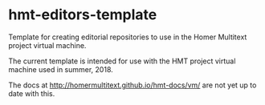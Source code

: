 
# hmt-editors-template



Template for creating editorial repositories to use in the Homer Multitext project virtual machine.

The current template is intended for use with the HMT project virtual machine used in summer, 2018.


The docs at <http://homermultitext.github.io/hmt-docs/vm/> are not yet up to date with this.
